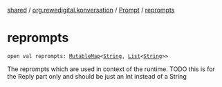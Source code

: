 [shared](../../index.md) / [org.rewedigital.konversation](../index.md) / [Prompt](index.md) / [reprompts](./reprompts.md)

# reprompts

`open val reprompts: `[`MutableMap`](https://kotlinlang.org/api/latest/jvm/stdlib/kotlin.collections/-mutable-map/index.html)`<`[`String`](https://kotlinlang.org/api/latest/jvm/stdlib/kotlin/-string/index.html)`, `[`List`](https://kotlinlang.org/api/latest/jvm/stdlib/kotlin.collections/-list/index.html)`<`[`String`](https://kotlinlang.org/api/latest/jvm/stdlib/kotlin/-string/index.html)`>>`

The reprompts which are used in context of the runtime. TODO this is for the Reply part only and should be just an Int instead of a String

